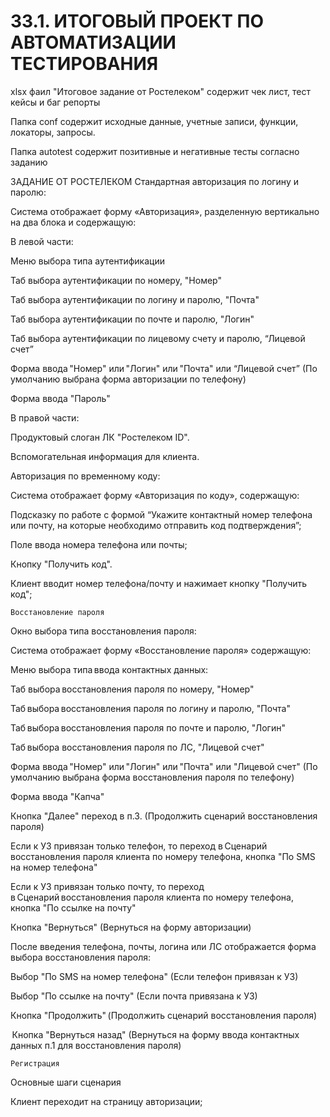 # 33.1. ИТОГОВЫЙ ПРОЕКТ ПО АВТОМАТИЗАЦИИ ТЕСТИРОВАНИЯ 

xlsx фаил "Итоговое задание от Ростелеком" содержит чек лист, тест кейсы и баг репорты 

Папка conf содержит исходные данные, учетные записи, функции, локаторы, запросы.

Папка autotest содержит позитивные и негативные тесты согласно заданию



ЗАДАНИЕ ОТ РОСТЕЛЕКОМ
Стандартная авторизация по логину и паролю: 

Система отображает форму «Авторизация», разделенную вертикально на два блока и содержащую: 

В левой части: 

Меню выбора типа аутентификации 

Таб выбора аутентификации по номеру, "Номер" 

Таб выбора аутентификации по логину и паролю, "Почта" 

Таб выбора аутентификации по почте и паролю, "Логин" 

Таб выбора аутентификации по лицевому счету и паролю, “Лицевой счет” 

Форма ввода "Номер" или "Логин" или "Почта" или “Лицевой счет” (По умолчанию выбрана форма авторизации по телефону) 

Форма ввода "Пароль" 

В правой части: 

Продуктовый слоган ЛК "Ростелеком ID". 

Вспомогательная информация для клиента. 



Авторизация по временному коду: 

 

Система отображает форму «Авторизация по коду», содержащую: 

Подсказку по работе с формой “Укажите контактный номер телефона или почту, на которые необходимо отправить код подтверждения”; 

Поле ввода номера телефона или почты; 

Кнопку "Получить код". 

Клиент вводит номер телефона/почту и нажимает кнопку "Получить код"; 

 
	
	Восстановление пароля 

Окно выбора типа восстановления пароля: 

Система отображает форму «Восстановление пароля» содержащую: 

Меню выбора типа ввода контактных данных: 

Таб выбора восстановления пароля по номеру, "Номер" 

Таб выбора восстановления пароля по логину и паролю, "Почта" 

Таб выбора восстановления пароля по почте и паролю, "Логин" 

Таб выбора восстановления пароля по ЛС, "Лицевой счет" 

Форма ввода "Номер" или "Логин" или "Почта" или "Лицевой счет" (По умолчанию выбрана форма восстановления пароля по телефону) 

Форма ввода "Капча" 

Кнопка "Далее" переход в п.3. (Продолжить сценарий восстановления пароля) 

Если к УЗ привязан только телефон, то переход в Сценарий восстановления пароля клиента по номеру телефона, кнопка "По SMS на номер телефона" 

Если к УЗ привязан только почту, то переход в Сценарий восстановления пароля клиента по номеру телефона, кнопка "По ссылке на почту" 

Кнопка "Вернуться" (Вернуться на форму авторизации) 

После введения телефона, почты, логина или ЛС отображается форма выбора восстановления пароля: 

Выбор "По SMS на номер телефона" (Если телефон привязан к УЗ) 

Выбор "По ссылке на почту" (Если почта привязана к УЗ) 

Кнопка "Продолжить" (Продолжить сценарий восстановления пароля) 

 Кнопка "Вернуться назад" (Вернуться на форму ввода контактных данных п.1 для восстановления пароля) 
	
	Регистрация 

Основные шаги сценария 

Клиент переходит на страницу авторизации; 
 
